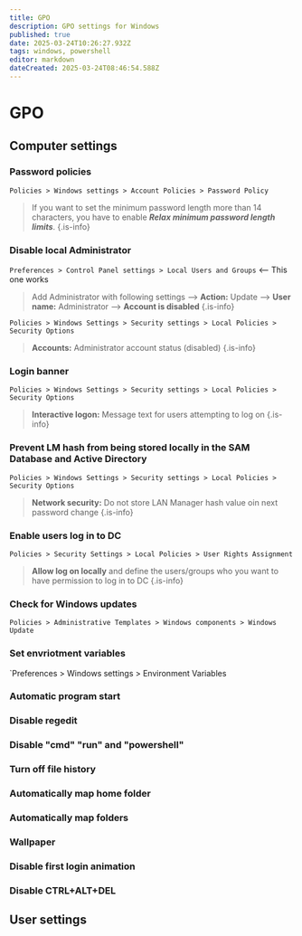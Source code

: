 ```yaml
---
title: GPO
description: GPO settings for Windows
published: true
date: 2025-03-24T10:26:27.932Z
tags: windows, powershell
editor: markdown
dateCreated: 2025-03-24T08:46:54.588Z
---
```


# GPO
## Computer settings

### Password policies
`Policies > Windows settings > Account Policies > Password Policy`

> If you want to set the minimum password length more than 14 characters, you have to enable ***Relax minimum password length limits***.
{.is-info}


### Disable local Administrator
`Preferences > Control Panel settings > Local Users and Groups` <-- This one works

> Add Administrator with following settings
> --> **Action:** Update
> --> **User name:** Administrator
> --> **Account is disabled**
{.is-info}

`Policies > Windows Settings > Security settings > Local Policies > Security Options`

> **Accounts:** Administrator account status (disabled)
{.is-info}


### Login banner
`Policies > Windows Settings > Security settings > Local Policies > Security Options`
 
> **Interactive logon:** Message text for users attempting to log on
{.is-info}

### Prevent LM hash from being stored locally in the SAM Database and Active Directory
`Policies > Windows Settings > Security settings > Local Policies > Security Options`

> **Network security:** Do not store LAN Manager hash value oin next password change
{.is-info}

### Enable users log in to DC
`Policies > Security Settings > Local Policies > User Rights Assignment`

> **Allow log on locally** and define the users/groups who you want to have permission to log in to DC
{.is-info}

### Check for Windows updates
`Policies > Administrative Templates > Windows components > Windows Update`


### Set envriotment variables
`Preferences > Windows settings > Environment Variables





### Automatic program start

### Disable regedit

### Disable "cmd" "run" and "powershell"

### Turn off file history

### Automatically map home folder

### Automatically map folders

### Wallpaper

### Disable first login animation

### Disable CTRL+ALT+DEL



## User settings


